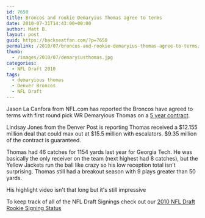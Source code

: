 ```yaml
---
id: 7650
title: Broncos and rookie Demaryius Thomas agree to terms
date: 2010-07-31T14:43:00+00:00
author: Matt B.
layout: post
guid: https://backseatfan.com/?p=7650
permalink: /2010/07/broncos-and-rookie-demaryius-thomas-agree-to-terms/
thumb:
  - /images/2010/07/demaryiusthomas.jpg
categories:
  - NFL Draft 2010
tags:
  - demaryious thomas
  - Denver Broncos
  - NFL Draft
---
```


<div class="entry">
  <p>
    Jason La Canfora from NFL.com has reported the Broncos have agreed to terms with first round pick WR Demaryious Thomas on a <a href="https://twitter.com/JasonLaCanfora/statuses/20018920231">5 year contract</a>.
  </p>

  <p>
    Lindsay Jones from the Denver Post is reporting Thomas received a $12.155 million deal that could max out at $15.5 million with escalators. $9.35 million of the contract is guaranteed.
  </p>

  <p>
    Thomas had 46 catches for 1154 yards last year for Georgia Tech. He was basically the only receiver on the team (next highest had 8 catches), but the Yellow Jackets run the ball like crazy so his low reception total isn't surprising. Thomas still had a breakout season with 9 plays greater than 50 yards.
  </p>

  <p>
    His highlight video isn't that long but it's still impressive
  </p>

  <p>
    To keep track of all of the NFL Draft Signings check out our <a href="https://backseatfan.com/index.php/2010/04/2010-nfl-draft-rookie-signing-status/">2010 NFL Draft Rookie Signing Status</a>
  </p>

  <p>
  </p>
</div>
